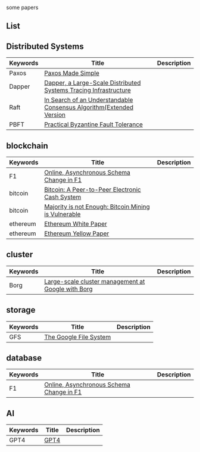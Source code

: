 some papers

## List


## Distributed Systems

| Keywords  | Title        | Description |
| ------ | ------------------ | ------------- |
| Paxos |    [Paxos Made Simple](./papers/distrubuted/paxos-made-simple.pdf)   |       |
| Dapper |  [Dapper, a Large-Scale Distributed Systems Tracing Infrastructure](./papers/distrubuted/Dapper,aLarge-ScaleDistributedSystemsTracingInfrastructure.pdf)    |       |
| Raft |   [In Search of an Understandable Consensus Algorithm(Extended Version](./papers/distrubuted/raft.pdf)    |       |
| PBFT | [Practical Byzantine Fault Tolerance](./papers/distrubuted/Practical-Byzantine-Fault-Tolerance.pdf)    |       |


## blockchain

| Keywords  | Title        | Description |
| ------ | ------------------ | ------------- |
| F1 |    [Online, Asynchronous Schema Change in F1](./papers/F1/Online,AsynchronousSchemaChangeinF1.pdf)   |        |
| bitcoin | [Bitcoin: A Peer-to-Peer Electronic Cash System](./papers/bitcoin/bitcoin.pdf)    |       |
| bitcoin | [Majority is not Enough: Bitcoin Mining is Vulnerable](./papers/bitcoin/MajorityisnotEnough:BitcoinMiningisVulnerable.pdf)    |       |
| ethereum | [Ethereum White Paper](./papers/ethereum/Ethereum_Whitepaper_-_Buterin_2014.pdf)    |       |
| ethereum | [Ethereum Yellow Paper](https://ethereum.github.io/yellowpaper/paper.pdf)    |       |

## cluster

| Keywords  | Title        | Description |
| ------ | ------------------ | ------------- |
| Borg    |  [Large-scale cluster management at Google with Borg](./papers/cluster/management/borg.pdf)   |      |


## storage

| Keywords  | Title        | Description |
| ------ | ------------------ | ------------- |
| GFS | [The Google File System](./papers/storage/gfs-sosp2003.pdf)    |       |

## database

| Keywords  | Title        | Description |
| ------ | ------------------ | ------------- |
| F1 |    [Online, Asynchronous Schema Change in F1](./papers/F1/Online,AsynchronousSchemaChangeinF1.pdf)   |        |

## AI

| Keywords  | Title        | Description |
| ------ | ------------------ | ------------- |
| GPT4 |    [GPT4](https://arxiv.org/pdf/2303.08774)   |        |